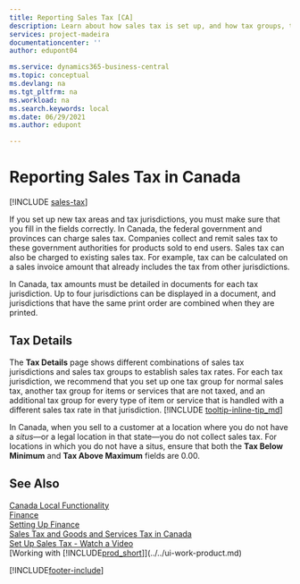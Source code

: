 ```yaml
---
title: Reporting Sales Tax [CA]
description: Learn about how sales tax is set up, and how tax groups, tax areas (states, counties, cities, and localities), tax jurisdictions, and tax details work in Canada.
services: project-madeira
documentationcenter: ''
author: edupont04

ms.service: dynamics365-business-central
ms.topic: conceptual
ms.devlang: na
ms.tgt_pltfrm: na
ms.workload: na
ms.search.keywords: local
ms.date: 06/29/2021
ms.author: edupont

---
```

# Reporting Sales Tax in Canada

[!INCLUDE [sales-tax](../includes/CAMXUS/sales-tax-setup.md)]

If you set up new tax areas and tax jurisdictions, you must make sure that you fill in the fields correctly. In Canada, the federal government and provinces can charge sales tax. Companies collect and remit sales tax to these government authorities for products sold to end users. Sales tax can also be charged to existing sales tax. For example, tax can be calculated on a sales invoice amount that already includes the tax from other jurisdictions.  

In Canada, tax amounts must be detailed in documents for each tax jurisdiction. Up to four jurisdictions can be displayed in a document, and jurisdictions that have the same print order are combined when they are printed.  

## Tax Details

The **Tax Details** page shows different combinations of sales tax jurisdictions and sales tax groups to establish sales tax rates. For each tax jurisdiction, we recommend that you set up one tax group for normal sales tax, another tax group for items or services that are not taxed, and an additional tax group for every type of item or service that is handled with a different sales tax rate in that jurisdiction. [!INCLUDE [tooltip-inline-tip_md](../../includes/tooltip-inline-tip_md.md)]  

In Canada, when you sell to a customer at a location where you do not have a *situs*—or a legal location in that state—you do not collect sales tax. For locations in which you do not have a situs, ensure that both the **Tax Below Minimum** and **Tax Above Maximum** fields are 0.00.  

## See Also

[Canada Local Functionality](canada-local-functionality.md)  
[Finance](../../finance.md)  
[Setting Up Finance](../../finance-setup-finance.md)  
[Sales Tax and Goods and Services Tax in Canada](sales-tax-goods-services.md)  
[Set Up Sales Tax - Watch a Video](https://www.youtube.com/watch?v=qMs4BoSytN8&index=13&list=PLcakwueIHoT8K1m148oMqo7amR2a7Bz-8)  
[Working with [!INCLUDE[prod_short](../../includes/prod_short.md)]](../../ui-work-product.md)  


[!INCLUDE[footer-include](../../includes/footer-banner.md)]